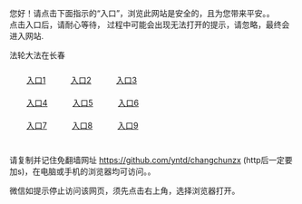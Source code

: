 您好！请点击下面指示的“入口”，浏览此网站是安全的，且为您带来平安。。 <br/>
点击入口后，请耐心等待， 过程中可能会出现无法打开的提示，请忽略，最终会进入网站. </br>

法轮大法在长春<br/>
<div style="padding:10px"><a style="margin:20px" target="_blank" href="https://d25frf19qc5ksm.cloudfront.net/2Qpsp?ngyiqh" id="ccLink1" rel="nofollow">入口1</a> <a target="_blank" style="margin:20px" href="https://dedbwsgn6rktj.cloudfront.net/2Qpsp?ypvzgib" id="ccLink2" rel="nofollow">入口2</a> <a style="margin:20px" target="_blank" href="https://d1k60dkw6f3o7m.cloudfront.net/2Qpsp?fofvthh" id="ccLink3" rel="nofollow">入口3</a></div>

<div style="padding:10px" ><a style="margin:20px" target="_blank" href="https://d25frf19qc5ksm.cloudfront.net/2Qpsp?ngyiqh" id="ccLink4" rel="nofollow">入口4</a> <a style="margin:20px" href="https://dedbwsgn6rktj.cloudfront.net/2Qpsp?ypvzgib" target="_blank" id="ccLink5" rel="nofollow">入口5</a> <a style="margin:20px" href="https://d1k60dkw6f3o7m.cloudfront.net/2Qpsp?fofvthh" target="_blank" id="ccLink6" rel="nofollow">入口6</a></div>

<div style="padding:10px"><a style="margin:20px" target="_blank" href="https://d25frf19qc5ksm.cloudfront.net/2Qpsp?ngyiqh" id="ccLink7" rel="nofollow">入口7</a> <a style="margin:20px" href="https://dedbwsgn6rktj.cloudfront.net/2Qpsp?ypvzgib" target="_blank" id="ccLink8" rel="nofollow">入口8</a> <a style="margin:20px" target="_blank" href="https://d1k60dkw6f3o7m.cloudfront.net/2Qpsp?fofvthh" id="ccLink9" rel="nofollow">入口9</a></div>

<br/>



请复制并记住免翻墙网址 https://github.com/yntd/changchunzx (http后一定要加s)，在电脑或手机的浏览器均可访问。。<br/>

微信如提示停止访问该网页，须先点击右上角，选择浏览器打开。
